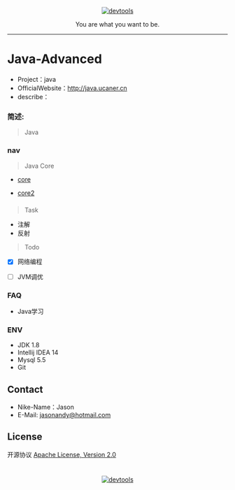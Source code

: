 <p align=center>
  <a href="https://github.com/Jasonandy/devtools">
    <img src="http://upload-images.jianshu.io/upload_images/7802425-9eb1bcd006e34aa6.png?imageMogr2/auto-orient/strip%7CimageView2/2/w/1240" alt="devtools" >
  </a>
</p>
<p align=center>
  You are what you want to be.
</p>

----

# Java-Advanced
* Project：java
* OfficialWebsite：http://java.ucaner.cn
* describe：

### 简述:
> Java


### nav
> Java Core

+ [core](./src/cn/ucaner/core)

+ [core2](./core)


###

> Task
- 注解
- 反射


> Todo
- [X] 网络编程
- [ ] JVM调优


### FAQ
- Java学习


### ENV
- JDK 1.8
- Intellij IDEA 14
- Mysql 5.5
- Git

## Contact
- Nike-Name：Jason
- E-Mail: jasonandy@hotmail.com

## License
开源协议 [Apache License, Version 2.0](http://www.apache.org/licenses/LICENSE-2.0.html)

#
<p align=center>
  <a href="https://github.com/Jasonandy/devtools">
    <img src="http://upload-images.jianshu.io/upload_images/7802425-bb910b4ae954107a.png?imageMogr2/auto-orient/strip%7CimageView2/2/w/1240" alt="devtools" >
  </a>
</p>